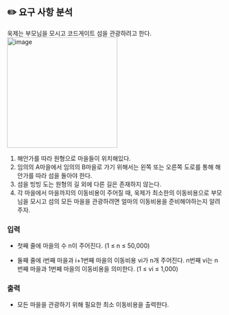## ✏️ 요구 사항 분석

욱제는 부모님을 모시고 코드게이트 섬을 관광하려고 한다.
<img width="257" alt="image" src="https://user-images.githubusercontent.com/65716445/210369642-32318703-b603-4c0b-bbcb-97033bfe851e.png">

1. 해안가를 따라 원형으로 마을들이 위치해있다.
2. 임의의 A마을에서 임의의 B마을로 가기 위해서는 왼쪽 또는 오른쪽 도로를 통해 해안가를 따라 섬을 돌아야 한다.
3. 섬을 빙빙 도는 원형의 길 외에 다른 길은 존재하지 않는다.
4. 각 마을에서 마을까지의 이동비용이 주어질 때, 욱제가 최소한의 이동비용으로 부모님을 모시고 섬의 모든 마을을 관광하려면 얼마의 이동비용을 준비해야하는지 알려주자.

### 입력

- 첫째 줄에 마을의 수 n이 주어진다. (1 ≤ n ≤ 50,000)

- 둘째 줄에 i번째 마을과 i+1번째 마을의 이동비용 vi가 n개 주어진다. n번째 vi는 n번째 마을과 1번째 마을의 이동비용을 의미한다. (1 ≤ vi ≤ 1,000)

### 출력

- 모든 마을을 관광하기 위해 필요한 최소 이동비용을 출력한다.

